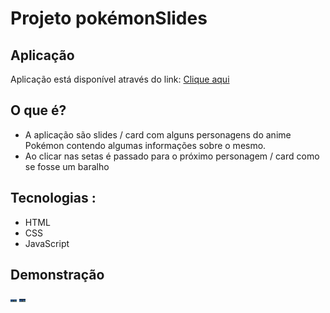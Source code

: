 # Projeto pokémonSlides

## Aplicação
Aplicação está disponível através do link: <a target="_blank" href="https://leandroncosta.github.io/projeto-pokemonCards/">Clique aqui</a> 

## O que é?
- A aplicação são slides / card com alguns personagens do anime Pokémon contendo algumas informações sobre o mesmo. 
- Ao clicar nas setas é passado para o próximo personagem / card como se fosse um baralho

## Tecnologias :
- HTML
- CSS
- JavaScript 

## Demonstração
<img width="10em" src="src/images/print-pikachu.png"/>
<img width="10em" src="src/images/print-mewtwo.png"/>
